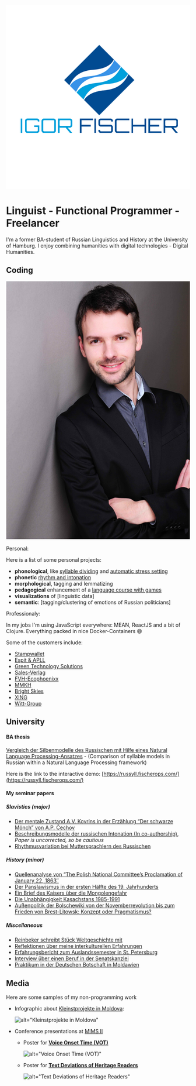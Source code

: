 <div id="mainlogo">
  <img src="/static/logo/2.jpg" alt="Igor Fischer Software Development" />
</div>

# Linguist - Functional Programmer - Freelancer

I'm a former BA-student of Russian Linguistics and History at the University of Hamburg. I enjoy combining humanities with digital technologies - Digital Humanities.

## Coding

<div id='me'>
  <img src="/static/fischer.jpg" alt="Igor Fischer" />
</div>

Personal:

Here is a list of some personal projects:

- **phonological**, like [syllable dividing](https://russyll.fischerops.com/) and [automatic stress setting](https://russtress.fischerops.com/)
- **phonetic** [rhythm and intonation](#workviz)
- **morphological**, tagging and lemmatizing
- **pedagogical** enhancement of a [language course with games](https://langapps.fischerops.com/)
- **visualizations** of [linguistic data]
- **semantic**: [tagging/clustering of emotions of Russian politicians]

Professionaly:

In my jobs I'm using JavaScript everywhere: MEAN, ReactJS and a bit of Clojure. Everything packed in nice Docker-Containers 😄

Some of the customers include:

- [Stampwallet](https://stampwallet.com/)
- [Espit & APLL](https://apllogistics.com/)
- [Green Technology Solutions](http://gts-web.de/)
- [Sales-Verlag](http://sales-verlag.de/)
- [FVH-Ecophoenixx](http://ecophoenixx.de/)
- [MMKH](http://mmkh.de)
- [Bright Skies](http://bskies.io)
- [XING](http://xing.de)
- [Witt-Group](http://witt-gruppe.eu)

## University

#### BA thesis

[Vergleich der Silbenmodelle des Russischen mit Hilfe eines Natural Language Processing-Ansatzes](https://home-cdn.fischerops.com/static/tex-mydocs/ba-thesis/ba-thesis.pdf) - (Comparison of syllable models in Russian within a Natural Language Processing framework)

Here is the link to the interactive demo: [https://russyll.fischerops.com/](https://russyll.fischerops.com/)

#### My seminar papers

##### Slavistics (major)

- [Der mentale Zustand A.V. Kovrins in der Erzählung “Der schwarze Mönch” von A.P. Čechov](https://home-cdn.fischerops.com/static/tex-mydocs/sem_papers/blackmonk/blackmonk.pdf)
- [Beschreibungsmodelle der russischen Intonation (In co-authorship)](https://home-cdn.fischerops.com/static/tex-mydocs/sem_papers/intonation/intonation.pdf), _Paper is uncorrected, so be cautious_
- [Rhythmusvariation bei Muttersprachlern des Russischen](https://home-cdn.fischerops.com/static/tex-mydocs/sem_papers/rhythm/rhythm.pdf)

##### History (minor)

- [Quellenanalyse von “The Polish National Committee’s Proclamation of January 22, 1863″](https://home-cdn.fischerops.com/static/tex-mydocs/sem_papers/january_uprising/january_uprising.pdf)
- [Der Panslawismus in der ersten Hälfte des 19. Jahrhunderts](https://home-cdn.fischerops.com/static/tex-mydocs/sem_papers/panslavism/panslavism.pdf)
- [Ein Brief des Kaisers über die Mongolengefahr](https://home-cdn.fischerops.com/static/tex-mydocs/sem_papers/mongols/mongols.pdf)
- [Die Unabhängigkeit Kasachstans 1985-1991](https://home-cdn.fischerops.com/static/tex-mydocs/sem_papers/kazachs/kazachs.pdf)
- [Außenpolitik der Bolschewiki von der Novemberrevolution bis zum Frieden von Brest-Litowsk: Konzept oder Pragmatismus?](https://home-cdn.fischerops.com/static/tex-mydocs/sem_papers/brest-litovsk/brest-litovsk.pdf)

##### Miscellaneous

- [Reinbeker schreibt Stück Weltgeschichte mit](http://www.bergedorfer-zeitung.de/printarchiv/reinbek/article123207695/Reinbeker-schreibt-ein-Stueck-Weltgeschichte-mit.html)
- [Reflektionen über meine interkulturellen Erfahrungen](https://home-cdn.fischerops.com/static/tex-mydocs/other_papers/intkult/intkult.pdf)
- [Erfahrungsbericht zum Auslandssemester in St. Petersburg](https://home-cdn.fischerops.com/static/tex-mydocs/other_papers/foreign_exp/foreign_exp_pet.pdf)
- [Interview über einen Beruf in der Senatskanzlei](https://home-cdn.fischerops.com/static/tex-mydocs/other_papers/job_disc/job_disc.pdf)
- [Praktikum in der Deutschen Botschaft in Moldawien](https://home-cdn.fischerops.com/static/tex-mydocs/other_papers/intern_foreign/intern_foreign.pdf)

## Media

Here are some samples of my non-programming work

- Infographic about [Kleinstprojekte in Moldova](https://home-cdn.fischerops.com/static/media/pics/mold_map_ex.png):

  ![alt="Kleinstprojekte in Moldova"](https://home-cdn.fischerops.com/static/media/pics/mold_map_ex.png)

<a name="workviz"></a>

- Conference presentations at [MIMS II](http://www.lima.uni-hamburg.de/index.php/de/veranstaltungen/lima-abschlusskonferenz)

  - Poster for [**Voice Onset Time (VOT)**](https://home-cdn.fischerops.com/static/media/pics/poster_vot.pdf)

    ![alt="Voice Onset Time (VOT)"](https://home-cdn.fischerops.com/static/media/pics/poster_vot_small.png)

  - Poster for [**Text Deviations of Heritage Readers**](https://home-cdn.fischerops.com/static/media/pics/poster_txtdev.pdf)

    ![alt="Text Deviations of Heritage Readers"](https://home-cdn.fischerops.com/static/media/pics/poster_txtdev_small.png)
